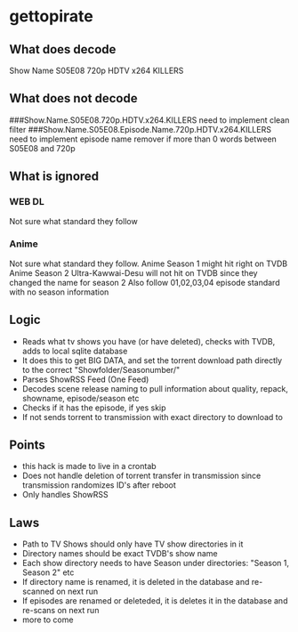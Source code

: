 # gettopirate

## What does decode
Show Name S05E08 720p HDTV x264 KILLERS

## What does not decode
###Show.Name.S05E08.720p.HDTV.x264.KILLERS
need to implement clean filter
###Show.Name.S05E08.Episode.Name.720p.HDTV.x264.KILLERS
need to implement episode name remover if more than 0 words between S05E08 and 720p

## What is ignored
### WEB DL
Not sure what standard they follow
### Anime
Not sure what standard they follow.
Anime Season 1 might hit right on TVDB
Anime Season 2 Ultra-Kawwai-Desu will not hit on TVDB since they changed the name for season 2
Also follow 01,02,03,04 episode standard with no season information

## Logic
- Reads what tv shows you have (or have deleted), checks with TVDB, adds to local sqlite database
- It does this to get BIG DATA, and set the torrent download path directly to the correct "Showfolder/Seasonumber/"
- Parses ShowRSS Feed (One Feed)
- Decodes scene release naming to pull information about quality, repack, showname, episode/season etc
- Checks if it has the episode, if yes skip
- If not sends torrent to transmission with exact directory to download to

## Points

- this hack is made to live in a crontab
- Does not handle deletion of torrent transfer in transmission since transmission randomizes ID's after reboot
- Only handles ShowRSS

## Laws 
- Path to TV Shows should only have TV show directories in it
- Directory names should be exact TVDB's show name
- Each show directory needs to have Season under directories: "Season 1, Season 2" etc
- If directory name is renamed, it is deleted in the database and re-scanned on next run
- If episodes are renamed or deleteded, it is deletes it in the database and re-scans on next run
- more to come
